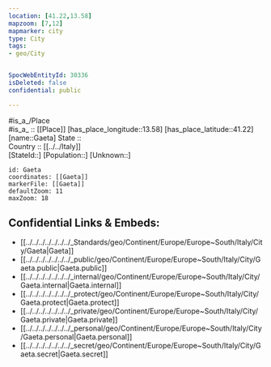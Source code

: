 ```yaml
---
location: [41.22,13.58] 
mapzoom: [7,12] 
mapmarker: city 
type: City
tags:
- geo/City


SpocWebEntityId: 30336
isDeleted: false
confidential: public

---
```

#is_a_/Place  
#is_a_ :: [[Place]] 
[has_place_longitude::13.58] 
[has_place_latitude::41.22] 
[name::Gaeta] 
State ::  
Country :: [[../../Italy]]  
[StateId::] 
[Population::] 
[Unknown::] 


```leaflet
id: Gaeta
coordinates: [[Gaeta]] 
markerFile: [[Gaeta]] 
defaultZoom: 11 
maxZoom: 18
```


## Confidential Links & Embeds: 
- [[../../../../../../../_Standards/geo/Continent/Europe/Europe~South/Italy/City/Gaeta|Gaeta]] 
- [[../../../../../../../_public/geo/Continent/Europe/Europe~South/Italy/City/Gaeta.public|Gaeta.public]] 
- [[../../../../../../../_internal/geo/Continent/Europe/Europe~South/Italy/City/Gaeta.internal|Gaeta.internal]] 
- [[../../../../../../../_protect/geo/Continent/Europe/Europe~South/Italy/City/Gaeta.protect|Gaeta.protect]] 
- [[../../../../../../../_private/geo/Continent/Europe/Europe~South/Italy/City/Gaeta.private|Gaeta.private]] 
- [[../../../../../../../_personal/geo/Continent/Europe/Europe~South/Italy/City/Gaeta.personal|Gaeta.personal]] 
- [[../../../../../../../_secret/geo/Continent/Europe/Europe~South/Italy/City/Gaeta.secret|Gaeta.secret]] 

